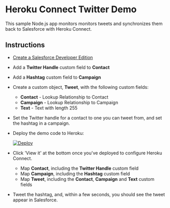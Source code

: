 Heroku Connect Twitter Demo
===========================

This sample Node.js app monitors monitors tweets and synchronizes them back to Salesforce with Heroku Connect.

Instructions
------------

* [Create a Salesforce Developer Edition](https://developer.salesforce.com/signup)
* Add a **Twitter Handle** custom field to **Contact**
* Add a **Hashtag** custom field to **Campaign**
* Create a custom object, **Tweet**, with the following custom fields:
	* **Contact** - Lookup Relationship to Contact
	* **Campaign** - Lookup Relationship to Campaign
	* **Text** - Text with length 255
* Set the Twitter handle for a contact to one you can tweet from, and set the hashtag in a campaign.
* Deploy the demo code to Heroku:

	[![Deploy](https://www.herokucdn.com/deploy/button.png)](https://heroku.com/deploy)

* Click 'View it' at the bottom once you've deployed to configure Heroku Connect.
	* Map **Contact**, including the **Twitter Handle** custom field
	* Map **Campaign**, including the **Hashtag** custom field
	* Map **Tweet**, including the **Contact**, **Campaign** and **Text** custom fields

* Tweet the hashtag, and, within a few seconds, you should see the tweet appear in Salesforce.